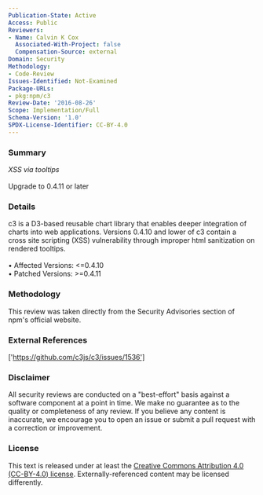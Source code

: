 ```yaml
---
Publication-State: Active
Access: Public
Reviewers:
- Name: Calvin K Cox
  Associated-With-Project: false
  Compensation-Source: external
Domain: Security
Methodology:
- Code-Review
Issues-Identified: Not-Examined
Package-URLs:
- pkg:npm/c3
Review-Date: '2016-08-26'
Scope: Implementation/Full
Schema-Version: '1.0'
SPDX-License-Identifier: CC-BY-4.0
---
```

### Summary
*XSS via tooltips*<br><br>Upgrade to 0.4.11 or later
### Details
c3 is a D3-based reusable chart library that enables deeper integration of charts into web applications.  Versions 0.4.10 and lower of c3 contain a cross site scripting (XSS) vulnerability through improper html sanitization on rendered tooltips.
<br><br>• Affected Versions: <=0.4.10
<br>• Patched Versions: >=0.4.11
### Methodology
This review was taken directly from the Security Advisories section of npm's official website.
### External References
['https://github.com/c3js/c3/issues/1536']
### Disclaimer
All security reviews are conducted on a "best-effort" basis against a software component at a point in time. We make no guarantee as to the quality or completeness of any review. If you believe any content is inaccurate, we encourage you to open an issue or submit a pull request with a correction or improvement.
### License
This text is released under at least the [Creative Commons Attribution 4.0 (CC-BY-4.0) license](https://creativecommons.org/licenses/by/4.0/legalcode.txt). Externally-referenced content may be licensed differently.
